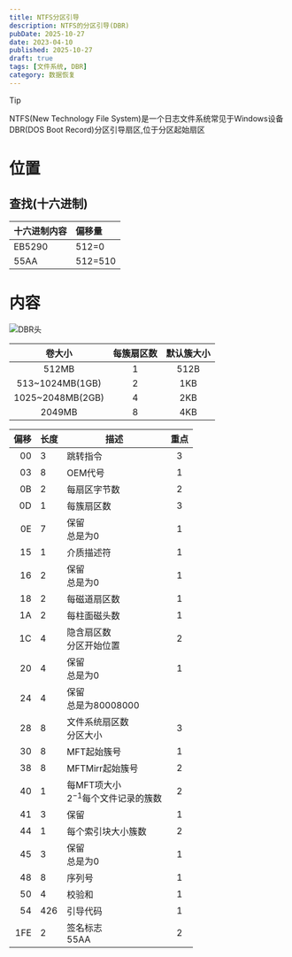 ```yaml
---
title: NTFS分区引导
description: NTFS的分区引导(DBR)
pubDate: 2025-10-27
date: 2023-04-10
published: 2025-10-27
draft: true
tags: [文件系统, DBR]
category: 数据恢复
---
```


> [!TIP]
> NTFS(New Technology File System)是一个日志文件系统常见于Windows设备<br>
> DBR(DOS Boot Record)分区引导扇区,位于分区起始扇区

# 位置

## 查找(十六进制)

| 十六进制内容 | 偏移量     |
|:-------|:--------|
| EB5290 | 512=0   |
| 55AA   | 512=510 |

# 内容

![DBR头](DBR头.png)

|       卷大小        | 每簇扇区数 | 默认簇大小 |
|:----------------:|:-----:|:-----:|
|      512MB       |   1   | 512B  |
| 513~1024MB(1GB)  |   2   |  1KB  |
| 1025~2048MB(2GB) |   4   |  2KB  |
|      2049MB      |   8   |  4KB  |


|  偏移 | 长度  | 描述                               | 重点 |
|----:|-----|----------------------------------|:--:|
|  00 | 3   | 跳转指令                             | 3  |
|  03 | 8   | OEM代号                            | 1  |
|  0B | 2   | 每扇区字节数                           | 2  |
|  0D | 1   | 每簇扇区数                            | 3  |
|  0E | 7   | 保留<br />总是为0                     | 1  |
|  15 | 1   | 介质描述符                            | 1  |
|  16 | 2   | 保留<br />总是为0                     | 1  |
|  18 | 2   | 每磁道扇区数                           | 1  |
|  1A | 2   | 每柱面磁头数                           | 1  |
|  1C | 4   | 隐含扇区数<br />分区开始位置                | 2  |
|  20 | 4   | 保留<br />总是为0                     | 1  |
|  24 | 4   | 保留<br />总是为80008000              |    |
|  28 | 8   | 文件系统扇区数<br />分区大小                | 3  |
|  30 | 8   | MFT起始簇号                          | 1  |
|  38 | 8   | MFTMirr起始簇号                      | 2  |
|  40 | 1   | 每MFT项大小<br />${2}^{-1}$每个文件记录的簇数 | 2  |
|  41 | 3   | 保留                               | 1  |
|  44 | 1   | 每个索引块大小簇数                        | 2  |
|  45 | 3   | 保留<br />总是为0                     | 1  |
|  48 | 8   | 序列号                              | 1  |
|  50 | 4   | 校验和                              | 1  |
|  54 | 426 | 引导代码                             | 1  |
| 1FE | 2   | 签名标志<br />55AA                   | 2  |